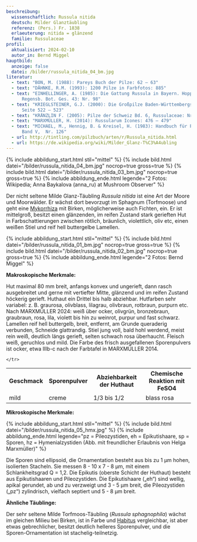 ```yaml
---
beschreibung:
  wissenschaftlich: Russula nitida
  deutsch: Milder Glanztäubling
  referenz: (Pers.) Fr. 1838
  erlaeuterung: nitida = glänzend
  familie: Russulaceae
profil:
  aktualisiert: 2024-02-10
  autor_in: Bernd Miggel
hauptbild:
  anzeige: false
  datei: /bilder/russula_nitida_04_bm.jpg
literatur:
  - text: "BON, M. (1988): Pareys Buch der Pilze: 62 – 63"
  - text: "DÄHNKE, R.M. (1993): 1200 Pilze in Farbfotos: 885"
  - text: "EINHELLINGER, A. (1985): Die Gattung Russula in Bayern. Hoppea, Denkschr.
      Regensb. Bot. Ges. 43: Nr. 98"
  - text: "KRIEGLSTEINER, G.J. (2000): Die Großpilze Baden-Württembergs, Band 2,
      Seite 522 – 523"
  - text: "KRÄNZLIN F. (2005): Pilze der Schweiz Bd. 6, Russulaceae: Nr. 169"
  - text: "MARXMÜLLER, H. (2014): Russularum Icones: 476 – 479"
  - text: "MICHAEL, M., Hennig, B. & Kreisel, H. (1983): Handbuch für Pilzfreunde
      Band V,  Nr. 126"
  - url: http://tintling.com/pilzbuch/arten/r/Russula_nitida.html
  - url: https://de.wikipedia.org/wiki/Milder_Glanz-T%C3%A4ubling
---
```

{% include abbildung_start.html stil="mittel" %}
{% include bild.html datei="/bilder/russula_nitida_04_bm.jpg" nocrop=true gross=true %}
{% include bild.html datei="/bilder/russula_nitida_03_bm.jpg" nocrop=true gross=true %}
{% include abbildung_ende.html legende="2 Fotos: Wikipedia;  Anna Baykalova (anna_ru) at Mushroom Observer" %}

Der nicht seltene Milde Glanz-Täubling *Russula nitida* ist eine Art der Moore und Moorwälder. Er wächst dort bevorzugt im Sphagnum (Torfmoose) und geht eine [Mykorrhiza](Mykorrhiza) mit Birken, möglicherweise auch Fichten, ein.  Er ist mittelgroß, besitzt einen glänzenden, im reifen Zustand stark gerieften Hut in Farbschattierungen zwischen rötlich, bräunlich, violettlich, oliv etc, einen weißen Stiel und reif hell buttergelbe Lamellen.

{% include abbildung_start.html stil="mittel" %}
{% include bild.html datei="/bilder/russula_nitida_01_bm.jpg" nocrop=true gross=true %}
{% include bild.html datei="/bilder/russula_nitida_02_bm.jpg" nocrop=true gross=true %}
{% include abbildung_ende.html legende="2 Fotos: Bernd Miggel" %}

**Makroskopische Merkmale:**

Hut maximal 80 mm breit, anfangs konvex und ungerieft, dann rasch ausgebreitet und gerne mit vertiefter Mitte, glänzend und im reifen Zustand höckerig gerieft. Huthaut ein Drittel bis halb abziehbar. Hutfarben sehr variabel: z. B. graurosa, olivblass, lilagrau, olivbraun, rotbraun, purpurn etc. Nach MARXMÜLLER 2024: weiß über ocker, olivgrün, bronzebraun,  graubraun, rosa, lila, violett bis hin zu weinrot, purpur und fast schwarz. Lamellen reif hell buttergelb, breit, entfernt, am Grunde queraderig verbunden, Schneide glattrandig. Stiel jung voll, bald hohl werdend, meist rein weiß, deutlich längs gerieft, selten schwach rosa überhaucht. Fleisch weiß, geruchlos und mild. Die Farbe des frisch ausgefallenen Sporenpulvers ist ocker, etwa IIIb-c nach der Farbtafel in MARXMÜLLER 2014.

<div class="table-responsive">
  <table class="table taeubling">
    <tr>
      <th rowspan="2">Geschmack</th>
      <th rowspan="2">Sporenpulver</th>
      <th rowspan="2">Abziehbarkeit der Huthaut</th>
      <th colspan="3" class="text-center">Chemische Reaktion mit FeSO4</th>
    </tr>
    <tr>
     

  <tr>
      <td>mild</td>
      <td>creme</td>
      <td>1/3 bis 1/2</td>
      <td>blass rosa</td>
       
    </tr>
  </table>
</div>

**Mikroskopische Merkmale:**

{% include abbildung_start.html stil="mittel" %}
{% include bild.html datei="/bilder/russula_nitida_05_hmx.jpg" %}
{% include abbildung_ende.html legende="pz = Pileozystiden, eh = Epikutishaare, sp = Sporen, hz = Hymenialzystiden (Abb. mit freundlicher Erlaubnis von Helga Marxmüller)" %}

Die Sporen sind ellipsoid, die Ornamentation besteht aus bis zu 1 µm hohen, isolierten Stacheln. Sie messen 8 - 10 x 7 - 8 µm, mit einem Schlankheitsgrad Q = 1,2. Die Epikutis (oberste Schicht der Huthaut) besteht aus Epikutishaaren und Pileozystiden. Die Epikutishaare („eh“) sind wellig, apikal gerundet, ab und zu verzweigt und 3 - 5 µm breit, die Pileozystiden („pz“) zylindrisch, vielfach septiert und 5 - 8  µm breit.

**Ähnliche Täublinge:**

Der sehr seltene Milde Torfmoos-Täubling (*Russula sphagnophila*) wächst im gleichen Milieu bei Birken, ist in Farbe und [Habitus](Habitus "Glossar") vergleichbar, ist aber etwas gebrechlicher, besitzt deutlich helleres Sporenpulver, und die Sporen-Ornamentation ist stachelig-teilnetzig.
